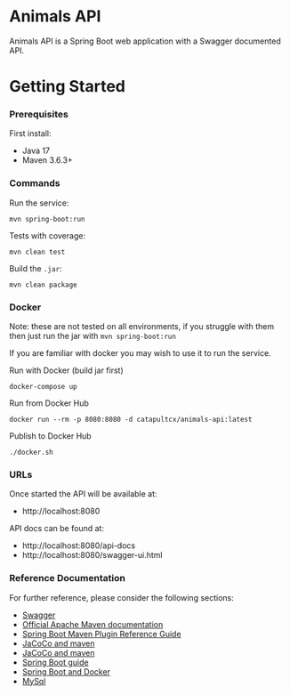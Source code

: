 # Animals API

Animals API is a Spring Boot web application with a Swagger documented API.

# Getting Started

### Prerequisites

First install:

* Java 17
* Maven 3.6.3+

### Commands

Run the service:

    mvn spring-boot:run

Tests with coverage:

    mvn clean test

Build the `.jar`:

    mvn clean package    

### Docker

Note: these are not tested on all environments, if you struggle with them then just run the jar with `mvn spring-boot:run`

If you are familiar with docker you may wish to use it to run the service.

Run with Docker (build jar first)

    docker-compose up

Run from Docker Hub

    docker run --rm -p 8080:8080 -d catapultcx/animals-api:latest

Publish to Docker Hub

    ./docker.sh

### URLs

Once started the API will be available at:

 * http://localhost:8080


API docs can be found at:

* http://localhost:8080/api-docs
* http://localhost:8080/swagger-ui.html


### Reference Documentation
For further reference, please consider the following sections:

* [Swagger](https://www.baeldung.com/spring-rest-openapi-documentation)
* [Official Apache Maven documentation](https://maven.apache.org/guides/index.html)
* [Spring Boot Maven Plugin Reference Guide](https://docs.spring.io/spring-boot/docs/2.2.5.RELEASE/maven-plugin/)
* [JaCoCo and maven](https://www.baeldung.com/jacoco)
* [JaCoCo and maven](https://automationrhapsody.com/automated-code-coverage-of-unit-tests-with-jacoco-and-maven)
* [Spring Boot guide](https://spring.io/guides/gs/spring-boot)
* [Spring Boot and Docker](https://spring.io/guides/gs/spring-boot-docker/)
* [MySql](https://spring.io/guides/gs/accessing-data-mysql/)
